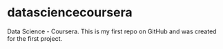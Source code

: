 # datasciencecoursera
Data Science - Coursera.
This is my first repo on GitHub and was created for the first project.
